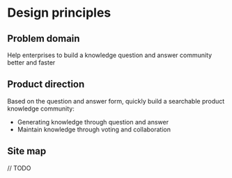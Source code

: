 ---
---

# Design principles

## Problem domain
Help enterprises to build a knowledge question and answer community better and faster

## Product direction
Based on the question and answer form, quickly build a searchable product knowledge community:  
- Generating knowledge through question and answer  
- Maintain knowledge through voting and collaboration  

## Site map
// TODO



